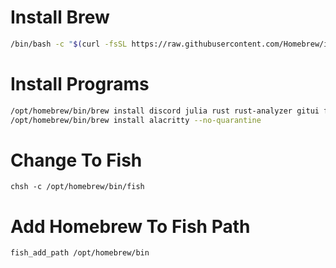 # Install Brew
```bash
/bin/bash -c "$(curl -fsSL https://raw.githubusercontent.com/Homebrew/install/HEAD/install.sh)"
```
# Install Programs
```bash
/opt/homebrew/bin/brew install discord julia rust rust-analyzer gitui fish helix
/opt/homebrew/bin/brew install alacritty --no-quarantine
```
# Change To Fish
```
chsh -c /opt/homebrew/bin/fish
```
# Add Homebrew To Fish Path
```
fish_add_path /opt/homebrew/bin
```
